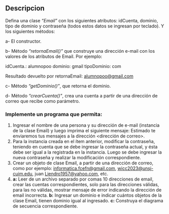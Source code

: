 ## Descripcion
Defina una clase *“Email”* con los siguientes atributos: idCuenta,
dominio, tipo de dominio y contraseña (todos estos datos se
ingresan por teclado). Y los siguientes métodos:

a- El constructor.

b- Método *“retornaEmail()”* que construye una dirección e-mail con los valores de los atributos de Email. Por ejemplo:

idCuenta.: alumnopoo dominio: gmail tipoDominio: com

Resultado devuelto por retornaEmail: alumnopoo@gmail.com

c- Método *“getDominio()”*, que retorna el dominio.

d- Método *“crearCuenta()"*, crea una cuenta a partir de una dirección de correo que recibe como parámetro.

### Implemente un programa que permita:

1. Ingresar el nombre de una persona y su dirección de e-mail (instancia de la clase Email) y luego imprima el siguiente mensaje:
Estimado <nombre> te enviaremos tus mensajes a la dirección
<dirección de correo>.
2. Para la instancia creada en el ítem anterior, modificar la contraseña, teniendo en cuenta que se debe ingresar la contraseña actual, y ésta debe ser igual a la registrada en la instancia.
Luego se debe ingresar la nueva contraseña y realizar la
modificación correspondiente.
3. Crear un objeto de clase Email, a partir de una dirección de correo, como por ejemplo: informatica.fcefn@gmail.com, wicc2023@unsj-cuim.edu, juan
Liendro1957@yahoo.com, etc.
4. **a:** Leer de un archivo separado por comas 10 direcciones de email, crear las cuentas correspondientes, solo para las
direcciones válidas, para las no válidas, mostrar mensaje de error indicando la dirección de email incorrecta.
**b:** Ingresar un dominio e indicar cuántos objetos de la clase Email, tienen
dominio igual al ingresado.
**c:** Construya el diagrama de secuencia
correspondiente.

